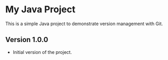 # My Java Project
This is a simple Java project to demonstrate version management with Git.

## Version 1.0.0
- Initial version of the project.